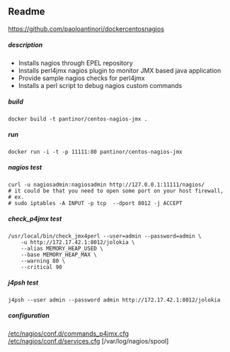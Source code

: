 Readme
-----------

https://github.com/paoloantinori/dockercentosnagios


##### description
- Installs nagios through EPEL repository
- Installs perl4jmx nagios plugin to monitor JMX based java application
- Provide sample nagios checks for perl4jmx
- Installs a perl script to debug nagios custom commands


##### build
    docker build -t pantinor/centos-nagios-jmx .

##### run
    docker run -i -t -p 11111:80 pantinor/centos-nagios-jmx

##### nagios test
    curl -u nagiosadmin:nagiosadmin http://127.0.0.1:11111/nagios/
    # it could be that you need to open some port on your host firewall,
    # ex. 
    # sudo iptables -A INPUT -p tcp  --dport 8012 -j ACCEPT

##### check_p4jmx test
    /usr/local/bin/check_jmx4perl --user=admin --password=admin \
        -u http://172.17.42.1:8012/jolokia \
        --alias MEMORY_HEAP_USED \
        --base MEMORY_HEAP_MAX \
        --warning 80 \
        --critical 90

##### j4psh test
    j4psh --user admin --password admin http://172.17.42.1:8012/jolokia
    
##### configuration
[/etc/nagios/conf.d/commands_p4jmx.cfg](https://github.com/paoloantinori/docker_centos_nagios/blob/master/nagios_conf/commands_p4jmx.cfg)  
[/etc/nagios/conf.d/services.cfg](https://github.com/paoloantinori/docker_centos_nagios/blob/master/nagios_conf/services.cfg)
[/var/log/nagios/spool]
